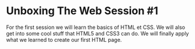 Unboxing The Web Session #1
========

For the first session we will learn the basics of HTML et CSS. We will also get into some cool stuff that HTML5 and CSS3 can do. We will finally apply what we learned to create our first HTML page.